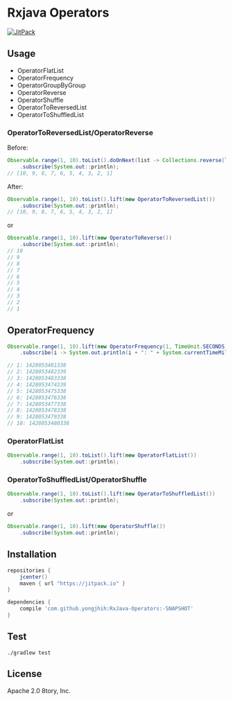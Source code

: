 # Rxjava Operators

[![JitPack](https://img.shields.io/github/tag/yongjhih/RxJava-Operators.svg?label=JitPack)](https://jitpack.io/#yongjhih/RxJava-Operators)
<!--[![Build Status](https://travis-ci.org/yongjhih/RxJava-Operators.svg)](https://travis-ci.org/yongjhih/RxJava-Operators)-->

## Usage

* OperatorFlatList
* OperatorFrequency
* OperatorGroupByGroup
* OperatorReverse
* OperatorShuffle
* OperatorToReversedList
* OperatorToShuffledList

### OperatorToReversedList/OperatorReverse

Before:

```java
Observable.range(1, 10).toList().doOnNext(list -> Collections.reverse(list))
    .subscribe(System.out::println);
// [10, 9, 8, 7, 6, 5, 4, 3, 2, 1]
```

After:

```java
Observable.range(1, 10).toList().lift(new OperatorToReversedList())
    .subscribe(System.out::println);
// [10, 9, 8, 7, 6, 5, 4, 3, 2, 1]
```

or

```java
Observable.range(1, 10).lift(new OperatorToReverse())
    .subscribe(System.out::println);
// 10
// 9
// 8
// 7
// 6
// 5
// 4
// 3
// 2
// 1
```

## OperatorFrequency

```java
Observable.range(1, 10).lift(new OperatorFrequency(1, TimeUnit.SECONDS))
    .subscribe(i -> System.out.println(i + ": " + System.currentTimeMillis());

// 1: 1428053481338
// 2: 1428053482339
// 3: 1428053483338
// 4: 1428053474339
// 5: 1428053475338
// 6: 1428053476338
// 7: 1428053477338
// 8: 1428053478338
// 9: 1428053479338
// 10: 1428053480338
```

### OperatorFlatList

```java
Observable.range(1, 10).toList().lift(new OperatorFlatList())
    .subscribe(System.out::println);
```

### OperatorToShuffledList/OperatorShuffle

```java
Observable.range(1, 10).toList().lift(new OperatorToShuffledList())
    .subscribe(System.out::println);
```

or

```java
Observable.range(1, 10).lift(new OperatorShuffle())
    .subscribe(System.out::println);
```

## Installation

```gradle
repositories {
    jcenter()
    maven { url "https://jitpack.io" }
}

dependencies {
    compile 'com.github.yongjhih:RxJava-Operators:-SNAPSHOT'
}
```

## Test

```
./gradlew test
```

## License

Apache 2.0 8tory, Inc.
